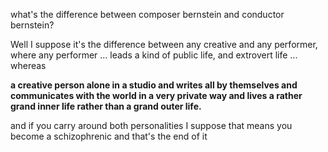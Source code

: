 what's the difference between composer bernstein and conductor bernstein? 

Well I suppose it's the difference between any creative and any performer, where any performer ... leads a kind of public life, and extrovert life ... whereas

 **a creative person alone in a studio and writes all by themselves and communicates with the world in a very private way and lives a rather grand inner life rather than a grand outer life.** 

and if you carry around both personalities I suppose that means you become a schizophrenic and that's the end of it